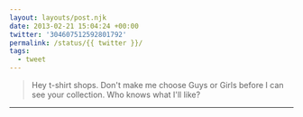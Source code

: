 ```yaml
---
layout: layouts/post.njk
date: 2013-02-21 15:04:24 +00:00
twitter: '304607512592801792'
permalink: /status/{{ twitter }}/
tags: 
  - tweet
---
```


> Hey t-shirt shops. Don't make me choose Guys or Girls before I can see your collection. Who knows what I'll like?

---
